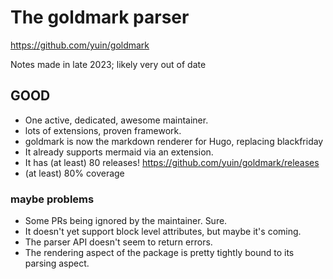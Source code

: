 # The goldmark parser

https://github.com/yuin/goldmark

Notes made in late 2023; likely very out of date

## GOOD
 - One active, dedicated, awesome maintainer.
 - lots of extensions, proven framework.
 - goldmark is now the markdown renderer for Hugo, replacing blackfriday
 - It already supports mermaid via an extension.
 - It has (at least) 80 releases!  https://github.com/yuin/goldmark/releases
 - (at least) 80% coverage

### maybe problems
 - Some PRs being ignored by the maintainer. Sure.
 - It doesn't yet support block level attributes, but maybe it's coming.
 - The parser API doesn't seem to return errors.
 - The rendering aspect of the package is pretty tightly bound 
   to its parsing aspect.
 
